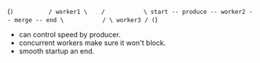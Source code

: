(```)         
                  / worker1 \   
                 /           \
start -- produce -- worker2 -- merge -- end
                 \           /
                  \ worker3 /
(```)

- can control speed by producer.
- concurrent workers make sure it won't block.
- smooth startup an end.
